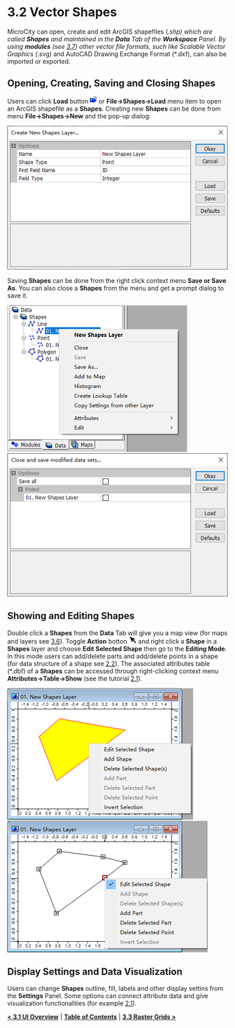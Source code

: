 # 3.2 Vector Shapes
MicroCity can open, create and edit ArcGIS shapefiles (*.shp) which are called **Shapes** and maintained in the **Data** Tab of the **Workspace** Panel. By using **modules** (see [3.7](3.7_modules.md)) other vector file formats, such like Scalable Vector Graphics (*.svg) and AutoCAD Drawing Exchange Format (*.dxf), can also be imported or exported.
## Opening, Creating, Saving and Closing Shapes
Users can click **Load** button ![button](imgs/button_load.png) or **File->Shapes->Load** menu item to open an ArcGIS shapefile as a **Shapes**. Creating new **Shapes** can be done from menu **File->Shapes->New** and the pop-up dialog:

![new shapes](imgs/new_shapes.png)

Saving **Shapes** can be done from the right click context menu **Save or Save As**. You can also close a **Shapes** from the menu and get a prompt dialog to save it.

![shapes menu](imgs/shapes_menu.png) ![close and save](imgs/close_save_shapes.png)

## Showing and Editing Shapes
Double click a **Shapes** from the **Data** Tab will give you a map view (for maps and layers see [3.6](3.6_maps_and_layers.md)). Toggle **Action** botton ![button](imgs/button_action.png) and right click a **Shape** in a **Shapes** layer and choose **Edit Selected Shape** then go to the **Editing Mode**. In this mode users can add/delete parts and add/delete points in a shape (for data structure of a shape see [2.2](2.2_searching_for_countries.md)). The associated attributes table (*.dbf) of a **Shapes** can be accessed through right-clicking context menu **Attributes->Table->Show** (see the tutorial [2.1](2.1_showing_a_world_map.md)). 

![edit shape](imgs/edit_shape.png) ![edit point](imgs/edit_point.png)

## Display Settings and Data Visualization
Users can change **Shapes** outline, fill, labels and other display settins from the **Settings** Panel. Some options can connect attribute data and give visualization functionalities (for example [2.1](2.1_showing_a_world_map.md)).

[**< 3.1 UI Overview**](3.1_ui_overview.md) | [**Table of Contents**](.) | [**3.3 Raster Grids >**](3.3_raster_grids.md)
